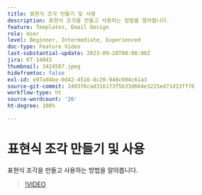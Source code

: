 ```yaml
---
title: 표현식 조각 만들기 및 사용
description: 표현식 조각을 만들고 사용하는 방법을 알아봅니다.
feature: Templates, Email Design
role: User
level: Beginner, Intermediate, Experienced
doc-type: Feature Video
last-substantial-update: 2023-09-28T00:00:00Z
jira: KT-14043
thumbnail: 3424587.jpeg
hidefromtoc: false
exl-id: e97ad4be-0d42-4516-8c20-948c604c61a3
source-git-commit: 2493f6cad316173f5b33d664e3215ed71d13ff76
workflow-type: ht
source-wordcount: '26'
ht-degree: 100%

---
```


# 표현식 조각 만들기 및 사용

표현식 조각을 만들고 사용하는 방법을 알아봅니다.

>[!VIDEO](https://video.tv.adobe.com/v/3424587/?learn=on)
